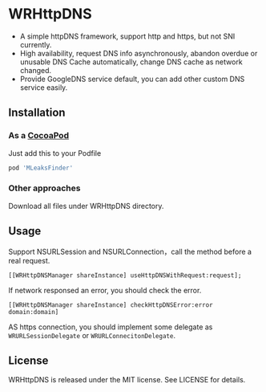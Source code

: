 # WRHttpDNS
- A simple httpDNS framework, support http and https, but not SNI currently. 
- High availability, request DNS info asynchronously, abandon overdue or unusable DNS Cache automatically, change DNS cache as network changed.
- Provide GoogleDNS service default, you can add other custom DNS service easily.

## Installation
### As a [CocoaPod](http://cocoapods.org/)
Just add this to your Podfile
```bash
pod 'MLeaksFinder'
```
 ### Other approaches
 Download all files under WRHttpDNS directory.
 
 ## Usage
 Support NSURLSession and NSURLConnection，call the method before a real request.
 ```objc
[[WRHttpDNSManager shareInstance] useHttpDNSWithRequest:request];
```
If network responsed an error, you should check the error.
```objc
[[WRHttpDNSManager shareInstance] checkHttpDNSError:error domain:domain]
```
AS https connection, you should implement some delegate as `WRURLSessionDelegate` or `WRURLConnecitonDelegate`.

## License
WRHttpDNS is released under the MIT license. See LICENSE for details.
